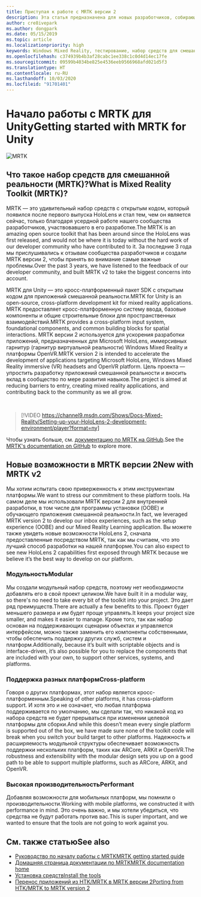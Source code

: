 ```yaml
---
title: Приступая к работе с MRTK версии 2
description: Эта статья предназначена для новых разработчиков, собирающихся использовать MRTK.
author: cre8ivepark
ms.author: dongpark
ms.date: 05/15/2019
ms.topic: article
ms.localizationpriority: high
keywords: Windows Mixed Reality, тестирование, набор средств для смешанной реальности, MRTK версии 2, MRTK, инструменты, пакет SDK, HoloLens, HoloLens 2
ms.openlocfilehash: c374939b4b3af28cabc1ee338c1c0d4d14ec17fe
ms.sourcegitcommit: 09599b4034be825e4536eeb9566968afd021d5f3
ms.translationtype: HT
ms.contentlocale: ru-RU
ms.lasthandoff: 10/03/2020
ms.locfileid: "91701401"
---
```

# <a name="getting-started-with-mrtk-for-unity"></a><span data-ttu-id="1329f-104">Начало работы с MRTK для Unity</span><span class="sxs-lookup"><span data-stu-id="1329f-104">Getting started with MRTK for Unity</span></span>
![MRTK](../../design/images/MRTK_UX_Hero.png)

## <a name="what-is-mixed-reality-toolkit-mrtk"></a><span data-ttu-id="1329f-106">Что такое набор средств для смешанной реальности (MRTK)?</span><span class="sxs-lookup"><span data-stu-id="1329f-106">What is Mixed Reality Toolkit (MRTK)?</span></span>
<span data-ttu-id="1329f-107">MRTK — это удивительный набор средств с открытым кодом, который появился после первого выпуска HoloLens и стал тем, чем он является сейчас, только благодаря усердной работе нашего сообщества разработчиков, участвовавшего в его разработке.</span><span class="sxs-lookup"><span data-stu-id="1329f-107">The MRTK is an amazing open source toolkit that has been around since the HoloLens was first released, and would not be where it is today without the hard work of our developer community who have contributed to it.</span></span> <span data-ttu-id="1329f-108">За последние 3 года мы прислушивались к отзывам сообщества разработчиков и создали MRTK версии 2, чтобы принять во внимание самые важные проблемы.</span><span class="sxs-lookup"><span data-stu-id="1329f-108">Over the past 3 years, we have listened to the feedback of our developer community, and built MRTK v2 to take the biggest concerns into account.</span></span>  

<span data-ttu-id="1329f-109">MRTK для Unity — это кросс-платформенный пакет SDK с открытым кодом для приложений смешанной реальности.</span><span class="sxs-lookup"><span data-stu-id="1329f-109">MRTK for Unity is an open-source, cross-platform development kit for mixed reality applications.</span></span> <span data-ttu-id="1329f-110">MRTK предоставляет кросс-платформенную систему ввода, базовые компоненты и общие строительные блоки для пространственных взаимодействий.</span><span class="sxs-lookup"><span data-stu-id="1329f-110">MRTK provides a cross-platform input system, foundational components, and common building blocks for spatial interactions.</span></span> <span data-ttu-id="1329f-111">MRTK версии 2 используется для ускорения разработки приложений, предназначенных для Microsoft HoloLens, иммерсивных гарнитур (гарнитур виртуальной реальности) Windows Mixed Reality и платформы OpenVR.</span><span class="sxs-lookup"><span data-stu-id="1329f-111">MRTK version 2 is intended to accelerate the development of applications targeting Microsoft HoloLens, Windows Mixed Reality immersive (VR) headsets and OpenVR platform.</span></span> <span data-ttu-id="1329f-112">Цель проекта — упростить разработку приложений смешанной реальности и вносить вклад в сообщество по мере развития навыков.</span><span class="sxs-lookup"><span data-stu-id="1329f-112">The project is aimed at reducing barriers to entry, creating mixed reality applications, and contributing back to the community as we all grow.</span></span>

<br>

>[!VIDEO https://channel9.msdn.com/Shows/Docs-Mixed-Reality/Setting-up-your-HoloLens-2-development-environment/player?format=ny]

<span data-ttu-id="1329f-113">Чтобы узнать больше, см. [документацию по MRTK на GitHub](https://microsoft.github.io/MixedRealityToolkit-Unity/README.html).</span><span class="sxs-lookup"><span data-stu-id="1329f-113">See the [MRTK's documentation on GitHub](https://microsoft.github.io/MixedRealityToolkit-Unity/README.html) to explore more.</span></span>

## <a name="new-with-mrtk-v2"></a><span data-ttu-id="1329f-114">Новые возможности в MRTK версии 2</span><span class="sxs-lookup"><span data-stu-id="1329f-114">New with MRTK v2</span></span>
<span data-ttu-id="1329f-115">Мы хотим испытать свою приверженность к этим инструментам платформы.</span><span class="sxs-lookup"><span data-stu-id="1329f-115">We want to stress our commitment to these platform tools.</span></span>  <span data-ttu-id="1329f-116">На самом деле мы использовали MRTK версии 2 для внутренней разработки, в том числе для программы установки (OOBE) и обучающего приложения смешанной реальности.</span><span class="sxs-lookup"><span data-stu-id="1329f-116">In fact, we leveraged MRTK version 2 to develop our inbox experiences, such as the setup experience (OOBE) and our Mixed Reality Learning application.</span></span>  <span data-ttu-id="1329f-117">Вы можете также увидеть новые возможности HoloLens 2, сначала предоставленные посредством MRTK, так как мы считаем, что это лучший способ разработки на нашей платформе.</span><span class="sxs-lookup"><span data-stu-id="1329f-117">You can also expect to see new HoloLens 2 capabilities first exposed through MRTK because we believe it’s the best way to develop on our platform.</span></span> 

### <a name="modular"></a><span data-ttu-id="1329f-118">Модульность</span><span class="sxs-lookup"><span data-stu-id="1329f-118">Modular</span></span>
<span data-ttu-id="1329f-119">Мы создали модульный набор средств, поэтому нет необходимости добавлять его в свой проект целиком.</span><span class="sxs-lookup"><span data-stu-id="1329f-119">We have built it in a modular way, so there's no need to take every bit of the toolkit into your project.</span></span>  <span data-ttu-id="1329f-120">Это дает ряд преимуществ.</span><span class="sxs-lookup"><span data-stu-id="1329f-120">There are actually a few benefits to this.</span></span>  <span data-ttu-id="1329f-121">Проект будет меньшего размера и им будет проще управлять.</span><span class="sxs-lookup"><span data-stu-id="1329f-121">It keeps your project size smaller, and makes it easier to manage.</span></span>  <span data-ttu-id="1329f-122">Кроме того, так как набор основан на поддерживающих сценарии объектах и управляется интерфейсом, можно также заменить его компоненты собственными, чтобы обеспечить поддержку других служб, систем и платформ.</span><span class="sxs-lookup"><span data-stu-id="1329f-122">Additionally, because it’s built with scriptable objects and is interface-driven, it’s also possible for you to replace the components that are included with your own, to support other services, systems, and platforms.</span></span>

### <a name="cross-platform"></a><span data-ttu-id="1329f-123">Поддержка разных платформ</span><span class="sxs-lookup"><span data-stu-id="1329f-123">Cross-platform</span></span>
<span data-ttu-id="1329f-124">Говоря о других платформах, этот набор является кросс-платформенным.</span><span class="sxs-lookup"><span data-stu-id="1329f-124">Speaking of other platforms, it has cross-platform support.</span></span>  <span data-ttu-id="1329f-125">И хотя это и не означает, что любая платформа поддерживается по умолчанию, мы сделали так, что никакой код из набора средств не будет прерываться при изменении целевой платформы для сборки.</span><span class="sxs-lookup"><span data-stu-id="1329f-125">And while this doesn’t mean every single platform is supported out of the box, we have made sure none of the toolkit code will break when you switch your build target to other platforms.</span></span>  <span data-ttu-id="1329f-126">Надежность и расширяемость модульной структуры обеспечивает возможность поддержки нескольких платформ, таких как ARCore, ARKit и OpenVR.</span><span class="sxs-lookup"><span data-stu-id="1329f-126">The robustness and extensibility with the modular design sets you up on a good path to be able to support multiple platforms, such as ARCore, ARKit, and OpenVR.</span></span>

### <a name="performant"></a><span data-ttu-id="1329f-127">Высокая производительность</span><span class="sxs-lookup"><span data-stu-id="1329f-127">Performant</span></span>
<span data-ttu-id="1329f-128">Добавляя возможности для мобильных платформ, мы помнили о производительности.</span><span class="sxs-lookup"><span data-stu-id="1329f-128">Working with mobile platforms, we constructed it with performance in mind.</span></span>  <span data-ttu-id="1329f-129">Это очень важно, и мы хотели убедиться, что средства не будут работать против вас.</span><span class="sxs-lookup"><span data-stu-id="1329f-129">This is super important, and we wanted to ensure that the tools are not going to work against you.</span></span>

## <a name="see-also"></a><span data-ttu-id="1329f-130">См. также статью</span><span class="sxs-lookup"><span data-stu-id="1329f-130">See also</span></span>
* [<span data-ttu-id="1329f-131">Руководство по началу работы с MRTK</span><span class="sxs-lookup"><span data-stu-id="1329f-131">MRTK getting started guide</span></span>](https://microsoft.github.io/MixedRealityToolkit-Unity/Documentation/GettingStartedWithTheMRTK.html)
* [<span data-ttu-id="1329f-132">Домашняя страница документации по MRTK</span><span class="sxs-lookup"><span data-stu-id="1329f-132">MRTK documentation home</span></span>](https://microsoft.github.io/MixedRealityToolkit-Unity/README.html)
* [<span data-ttu-id="1329f-133">Установка средств</span><span class="sxs-lookup"><span data-stu-id="1329f-133">Install the tools</span></span>](../install-the-tools.md)
* [<span data-ttu-id="1329f-134">Перенос приложений из HTK/MRTK в MRTK версии 2</span><span class="sxs-lookup"><span data-stu-id="1329f-134">Porting from HTK/MRTK to MRTK version 2</span></span>](https://microsoft.github.io/MixedRealityToolkit-Unity/Documentation/HTKToMRTKPortingGuide.html)
